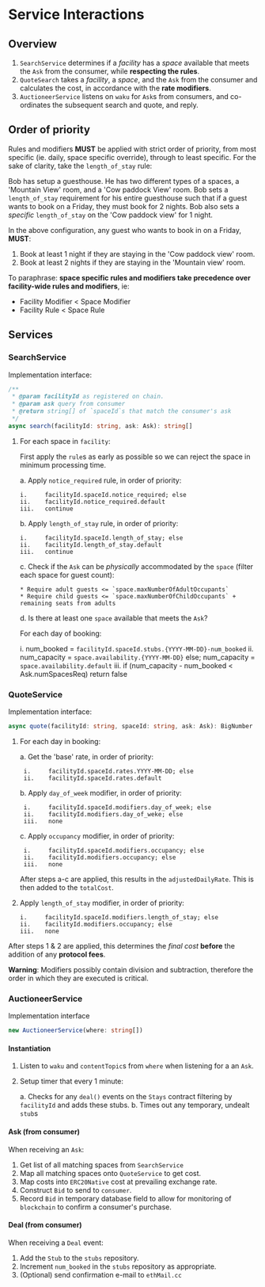 # Service Interactions

## Overview

1. `SearchService` determines if a _facility_ has a _space_ available that meets the `Ask` from the consumer, while **respecting the rules**.
2. `QuoteSearch` takes a _facility_, a _space_, and the `Ask` from the consumer and calculates the cost, in accordance with the **rate modifiers**.
3. `AuctioneerService` listens on `waku` for `Ask`s from consumers, and co-ordinates the subsequent search and quote, and reply.

## Order of priority

Rules and modifiers **MUST** be applied with strict order of priority, from most specific (ie. daily, space specific override), through to least specific. For the sake of clarity, take the `length_of_stay` rule:

Bob has setup a guesthouse. He has two different types of a spaces, a 'Mountain View' room, and a 'Cow paddock View' room. Bob sets a `length_of_stay` requirement for his entire guesthouse such that if a guest wants to book on a Friday, they must book for 2 nights. Bob also sets a _specific_ `length_of_stay` on the 'Cow paddock view' for 1 night.

In the above configuration, any guest who wants to book in on a Friday, **MUST**:

1. Book at least 1 night if they are staying in the 'Cow paddock view' room.
2. Book at least 2 nights if they are staying in the 'Mountain view' room.

To paraphrase: **space specific rules and modifiers take precedence over facility-wide rules and modifiers**, ie:

- Facility Modifier < Space Modifier
- Facility Rule < Space Rule

## Services

### SearchService

Implementation interface:

```typescript
/**
 * @param facilityId as registered on chain.
 * @param ask query from consumer
 * @return string[] of `spaceId`s that match the consumer's ask
 */
async search(facilityId: string, ask: Ask): string[]
```

1.  For each space in `facility`:

    First apply the `rule`s as early as possible so we can reject the space in minimum processing time.

    a. Apply `notice_required` rule, in order of priority:

        i.     facilityId.spaceId.notice_required; else
        ii.    facilityId.notice_required.default
        iii.   continue

    b. Apply `length_of_stay` rule, in order of priority:

        i.     facilityId.spaceId.length_of_stay; else
        ii.    facilityId.length_of_stay.default
        iii.   continue

    c. Check if the `Ask` can be _physically_ accommodated by the `space` (filter each space for guest count):

        * Require adult guests <= `space.maxNumberOfAdultOccupants`
        * Require child guests <= `space.maxNumberOfChildOccupants` + remaining seats from adults

    d. Is there at least one `space` available that meets the `Ask`?

    For each day of booking:

    i. num_booked = `facilityId.spaceId.stubs.{YYYY-MM-DD}-num_booked`
    ii. num_capacity = `space.availability.{YYYY-MM-DD}` else;
    num_capacity = `space.availability.default`
    iii. if (num_capacity - num_booked < Ask.numSpacesReq) return false

### QuoteService

Implementation interface:

```typescript
async quote(facilityId: string, spaceId: string, ask: Ask): BigNumber
```

1.  For each day in booking:

    a. Get the 'base' rate, in order of priority:

         i.     facilityId.spaceId.rates.YYYY-MM-DD; else
         ii.    facilityId.spaceId.rates.default

    b. Apply `day_of_week` modifier, in order of priority:

         i.     facilityId.spaceId.modifiers.day_of_week; else
         ii.    facilityId.modifiers.day_of_weke; else
         iii.   none

    c. Apply `occupancy` modifier, in order of priority:

         i.     facilityId.spaceId.modifiers.occupancy; else
         ii.    facilityId.modifiers.occupancy; else
         iii.   none

    After steps a-c are applied, this results in the `adjustedDailyRate`. This is then added to the `totalCost`.

2.  Apply `length_of_stay` modifier, in order of priority:

        i.     facilityId.spaceId.modifiers.length_of_stay; else
        ii.    facilityId.modifiers.occupancy; else
        iii.   none

After steps 1 & 2 are applied, this determines the _final cost_ **before** the addition of any **protocol fees**.

**Warning**: Modifiers possibly contain division and subtraction, therefore the order in which they are executed is critical.

### AuctioneerService

Implementation interface

```typescript
new AuctioneerService(where: string[])
```

#### Instantiation

1. Listen to `waku` and `contentTopic`s from `where` when listening for a an `Ask`.
2. Setup timer that every 1 minute:

   a. Checks for any `deal()` events on the `Stays` contract filtering by `facilityId` and adds these stubs.
   b. Times out any temporary, undealt `stub`s

#### Ask (from consumer)

When receiving an `Ask`:

1. Get list of all matching spaces from `SearchService`
2. Map all matching spaces onto `QuoteService` to get cost.
3. Map costs into `ERC20Native` cost at prevailing exchange rate.
4. Construct `Bid` to send to `consumer`.
5. Record `Bid` in temporary database field to allow for monitoring of `blockchain` to confirm a consumer's purchase.

#### Deal (from consumer)

When receiving a `Deal` event:

1. Add the `Stub` to the `stubs` repository.
2. Increment `num_booked` in the `stubs` repository as appropriate.
3. (Optional) send confirmation e-mail to `ethMail.cc`

